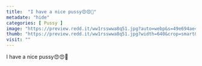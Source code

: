 ```yaml
---
title:  "I have a nice pussy😍😍🥰"
metadate: "hide"
categories: [ Pussy ]
image: "https://preview.redd.it/ww1rsswwa8q51.jpg?auto=webp&s=49e694ae437b3c9b3346430b2f1652fba046513e"
thumb: "https://preview.redd.it/ww1rsswwa8q51.jpg?width=640&crop=smart&auto=webp&s=fa9901faa95180df2dbef029474262f88571c931"
visit: ""
---
```

I have a nice pussy😍😍🥰
